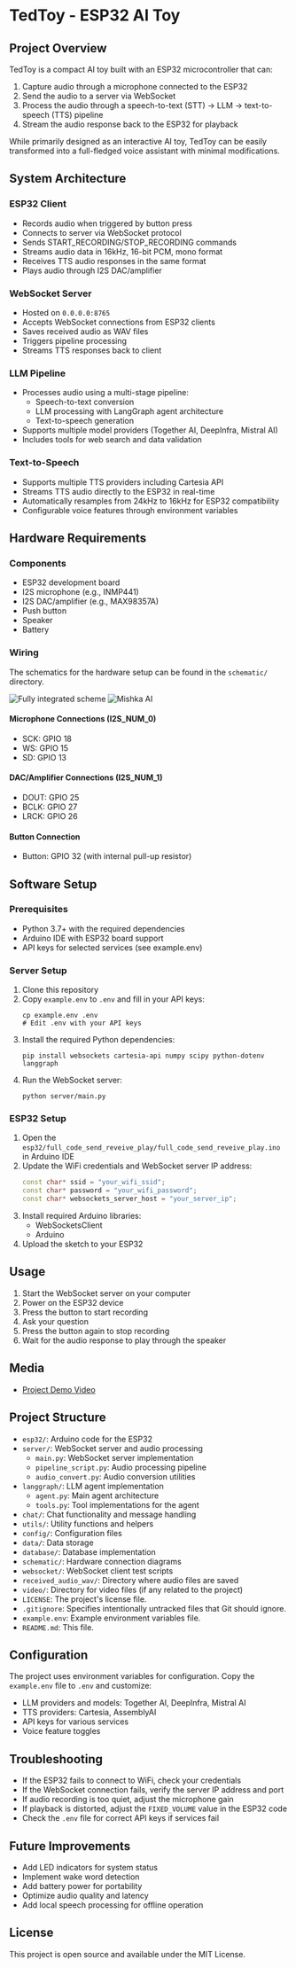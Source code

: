 # TedToy - ESP32 AI Toy

## Project Overview
TedToy is a compact AI toy built with an ESP32 microcontroller that can:
1. Capture audio through a microphone connected to the ESP32
2. Send the audio to a server via WebSocket 
3. Process the audio through a speech-to-text (STT) -> LLM -> text-to-speech (TTS) pipeline
4. Stream the audio response back to the ESP32 for playback

While primarily designed as an interactive AI toy, TedToy can be easily transformed into a full-fledged voice assistant with minimal modifications.

## System Architecture

### ESP32 Client
- Records audio when triggered by button press
- Connects to server via WebSocket protocol
- Sends START_RECORDING/STOP_RECORDING commands
- Streams audio data in 16kHz, 16-bit PCM, mono format
- Receives TTS audio responses in the same format
- Plays audio through I2S DAC/amplifier

### WebSocket Server
- Hosted on `0.0.0.0:8765`
- Accepts WebSocket connections from ESP32 clients
- Saves received audio as WAV files
- Triggers pipeline processing
- Streams TTS responses back to client

### LLM Pipeline
- Processes audio using a multi-stage pipeline:
  - Speech-to-text conversion
  - LLM processing with LangGraph agent architecture
  - Text-to-speech generation
- Supports multiple model providers (Together AI, DeepInfra, Mistral AI)
- Includes tools for web search and data validation

### Text-to-Speech
- Supports multiple TTS providers including Cartesia API
- Streams TTS audio directly to the ESP32 in real-time
- Automatically resamples from 24kHz to 16kHz for ESP32 compatibility
- Configurable voice features through environment variables

## Hardware Requirements

### Components
- ESP32 development board
- I2S microphone (e.g., INMP441)
- I2S DAC/amplifier (e.g., MAX98357A)
- Push button
- Speaker
- Battery

### Wiring
The schematics for the hardware setup can be found in the `schematic/` directory.

<!-- ![Schematic TedToy](schematic/Schematic_TedToy_2025-04-19.png) -->
![Fully integrated scheme](schematic/photo_2025-05-10_18-00-43.jpg)
![Mishka AI](schematic/mishka.png)

#### Microphone Connections (I2S_NUM_0)
- SCK: GPIO 18
- WS: GPIO 15
- SD: GPIO 13

#### DAC/Amplifier Connections (I2S_NUM_1)
- DOUT: GPIO 25
- BCLK: GPIO 27
- LRCK: GPIO 26

#### Button Connection
- Button: GPIO 32 (with internal pull-up resistor)

## Software Setup

### Prerequisites
- Python 3.7+ with the required dependencies
- Arduino IDE with ESP32 board support
- API keys for selected services (see example.env)

### Server Setup
1. Clone this repository
2. Copy `example.env` to `.env` and fill in your API keys:
   ```
   cp example.env .env
   # Edit .env with your API keys
   ```
3. Install the required Python dependencies:
   ```
   pip install websockets cartesia-api numpy scipy python-dotenv langgraph
   ```
4. Run the WebSocket server:
   ```
   python server/main.py
   ```

### ESP32 Setup
1. Open the `esp32/full_code_send_reveive_play/full_code_send_reveive_play.ino` in Arduino IDE
2. Update the WiFi credentials and WebSocket server IP address:
   ```cpp
   const char* ssid = "your_wifi_ssid";
   const char* password = "your_wifi_password";
   const char* websockets_server_host = "your_server_ip";
   ```
3. Install required Arduino libraries:
   - WebSocketsClient
   - Arduino
4. Upload the sketch to your ESP32

## Usage
1. Start the WebSocket server on your computer
2. Power on the ESP32 device
3. Press the button to start recording
4. Ask your question
5. Press the button again to stop recording
6. Wait for the audio response to play through the speaker

## Media
- [Project Demo Video](video/tedtoy.mp4)

## Project Structure
- `esp32/`: Arduino code for the ESP32
- `server/`: WebSocket server and audio processing
  - `main.py`: WebSocket server implementation
  - `pipeline_script.py`: Audio processing pipeline
  - `audio_convert.py`: Audio conversion utilities
- `langgraph/`: LLM agent implementation
  - `agent.py`: Main agent architecture
  - `tools.py`: Tool implementations for the agent
- `chat/`: Chat functionality and message handling
- `utils/`: Utility functions and helpers
- `config/`: Configuration files
- `data/`: Data storage
- `database/`: Database implementation
- `schematic/`: Hardware connection diagrams
- `websocket/`: WebSocket client test scripts
- `received_audio_wav/`: Directory where audio files are saved
- `video/`: Directory for video files (if any related to the project)
- `LICENSE`: The project's license file.
- `.gitignore`: Specifies intentionally untracked files that Git should ignore.
- `example.env`: Example environment variables file.
- `README.md`: This file.

## Configuration
The project uses environment variables for configuration. Copy the `example.env` file to `.env` and customize:

- LLM providers and models: Together AI, DeepInfra, Mistral AI
- TTS providers: Cartesia, AssemblyAI
- API keys for various services
- Voice feature toggles

## Troubleshooting
- If the ESP32 fails to connect to WiFi, check your credentials
- If the WebSocket connection fails, verify the server IP address and port
- If audio recording is too quiet, adjust the microphone gain
- If playback is distorted, adjust the `FIXED_VOLUME` value in the ESP32 code
- Check the `.env` file for correct API keys if services fail

## Future Improvements
- Add LED indicators for system status
- Implement wake word detection
- Add battery power for portability
- Optimize audio quality and latency
- Add local speech processing for offline operation

## License
This project is open source and available under the MIT License.
